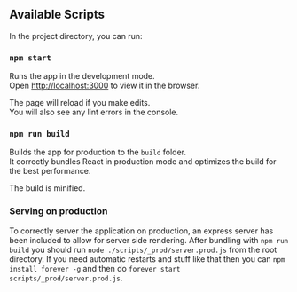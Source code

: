 ## Available Scripts

In the project directory, you can run:

### `npm start`

Runs the app in the development mode.<br>
Open [http://localhost:3000](http://localhost:3000) to view it in the browser.

The page will reload if you make edits.<br>
You will also see any lint errors in the console.

### `npm run build`

Builds the app for production to the `build` folder.<br>
It correctly bundles React in production mode and optimizes the build for the best performance.

The build is minified. <br>

### Serving on production

To correctly server the application on production, an express server has been included to allow
for server side rendering. After bundling with `npm run build` you should run 
`node ./scripts/_prod/server.prod.js` from the root directory. If you need automatic restarts
and stuff like that then you can `npm install forever -g` and then do `forever start scripts/_prod/server.prod.js`.


